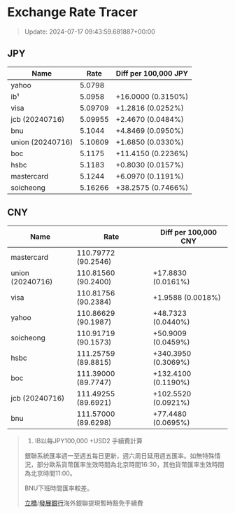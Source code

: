 # Exchange Rate Tracer

> Update: 2024-07-17 09:43:59.681887+00:00

## JPY

| Name             |    Rate | Diff per 100,000 JPY   |
|------------------|---------|------------------------|
| yahoo            | 5.0798  |                        |
| ib¹              | 5.0958  | +16.0000 (0.3150%)     |
| visa             | 5.09709 | +1.2816 (0.0252%)      |
| jcb (20240716)   | 5.09955 | +2.4670 (0.0484%)      |
| bnu              | 5.1044  | +4.8469 (0.0950%)      |
| union (20240716) | 5.10609 | +1.6850 (0.0330%)      |
| boc              | 5.1175  | +11.4150 (0.2236%)     |
| hsbc             | 5.1183  | +0.8030 (0.0157%)      |
| mastercard       | 5.1244  | +6.0970 (0.1191%)      |
| soicheong        | 5.16266 | +38.2575 (0.7466%)     |

## CNY

| Name             | Rate                | Diff per 100,000 CNY   |
|------------------|---------------------|------------------------|
| mastercard       | 110.79772	(90.2546) |                        |
| union (20240716) | 110.81560	(90.2400) | +17.8830 (0.0161%)     |
| visa             | 110.81756	(90.2384) | +1.9588 (0.0018%)      |
| yahoo            | 110.86629	(90.1987) | +48.7323 (0.0440%)     |
| soicheong        | 110.91719	(90.1573) | +50.9009 (0.0459%)     |
| hsbc             | 111.25759	(89.8815) | +340.3950 (0.3069%)    |
| boc              | 111.39000	(89.7747) | +132.4100 (0.1190%)    |
| jcb (20240716)   | 111.49255	(89.6921) | +102.5520 (0.0921%)    |
| bnu              | 111.57000	(89.6298) | +77.4480 (0.0695%)     |


> 1. IB以每JPY100,000 +USD2 手續費計算
>
> 銀聯系統匯率週一至週五每日更新，週六周日延用週五匯率。如無特殊情況，部分歐系貨幣匯率生效時間為北京時間16:30，其他貨幣匯率生效時間為北京時間11:00。
>
> BNU下班時間匯率較差。
>
> [立橋](https://www.wlbank.com.mo/uploads/ueditor/file/20181211/1544536513900230.pdf)/[發展銀行](https://www.mdb.com.mo/Service_Charges_20230728.pdf)海外銀聯提現暫時豁免手續費

